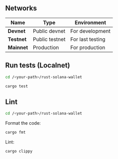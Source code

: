 ## Networks

| Name         | Type              | Environment      |
|--------------|-------------------|------------------|
| **Devnet**   | Public devnet     | For development  |
| **Testnet**  | Public testnet    | For last testing |
| **Mainnet**  | Production        | For production   |



## Run tests (Localnet)

```bash
cd /<your-path>/rust-solana-wallet
```

```bash
cargo test
```



## Lint

```bash
cd /<your-path>/rust-solana-wallet
```

Format the code:

```bash
cargo fmt
```

Lint:

```bash
cargo clippy
```
